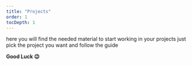 ```yaml
---
title: "Projects"
order: 1
tocDepth: 1
---
```


here you will find the needed material to start working in your projects just pick the project you want and follow the guide

**Good Luck 😉**